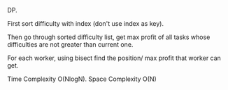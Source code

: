 DP.

First sort difficulty with index (don't use index as key). 

Then go through sorted difficulty list, get max profit of all tasks whose difficulties are not greater than current one.


For each worker, using bisect find the position/ max profit that worker can get.


Time Complexity O(NlogN). Space Complexity O(N)